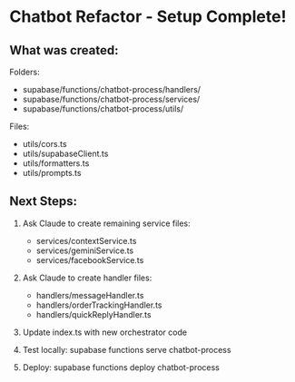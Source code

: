 ﻿# Chatbot Refactor - Setup Complete!

## What was created:

Folders:
- supabase/functions/chatbot-process/handlers/
- supabase/functions/chatbot-process/services/
- supabase/functions/chatbot-process/utils/

Files:
- utils/cors.ts
- utils/supabaseClient.ts
- utils/formatters.ts
- utils/prompts.ts

## Next Steps:

1. Ask Claude to create remaining service files:
   - services/contextService.ts
   - services/geminiService.ts
   - services/facebookService.ts

2. Ask Claude to create handler files:
   - handlers/messageHandler.ts
   - handlers/orderTrackingHandler.ts
   - handlers/quickReplyHandler.ts

3. Update index.ts with new orchestrator code

4. Test locally:
   supabase functions serve chatbot-process

5. Deploy:
   supabase functions deploy chatbot-process
